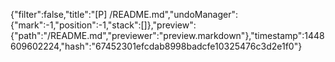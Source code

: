 {"filter":false,"title":"[P] /README.md","undoManager":{"mark":-1,"position":-1,"stack":[]},"preview":{"path":"/README.md","previewer":"preview.markdown"},"timestamp":1448609602224,"hash":"67452301efcdab8998badcfe10325476c3d2e1f0"}